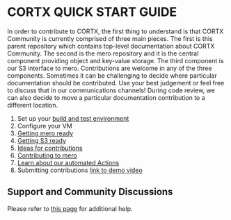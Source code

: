 CORTX QUICK START GUIDE
=======================

In order to contribute to CORTX, the first thing to understand is that CORTX Community is currently comprised of three main pieces.  The first is this parent repository which contains top-level documentation about CORTX Community.  The second is the mero repository and it is the central component providing object and key-value storage.  The third component is our S3 interface to mero.  Contributions are welcome in any of the three components.  Sometimes it can be challenging to decide where particular documentation should be contributed.  Use your best judgement or feel free to discuss that in our communications channels! During code review, we can also decide to move a particular documentation contribution to a different location.

1. Set up your [build and test environment](doc/BUILD_ENVIRONMENT.md)
2. Configure your VM
3. [Getting mero ready](doc/MeroQuickStart.md)
4. [Getting S3 ready](doc/S3ServerQuickStart.md)
5. [Ideas for contributions](doc/SuggestedContributions.md)
6. [Contributing to mero](doc/ContributingToMero.md)
7. [Learn about our automated Actions](doc/CI_CD.md)
8. Submitting contributions [link to demo video](https://seagatetechnology.sharepoint.com/:v:/r/sites/CORTX/Shared%20Documents/EOS-Training/EOS%20Core%20Training/Codacy%20work%20sync.mp4?csf=1&web=1&e=QQcePf)

Support and Community Discussions
-------
Please refer to [this page](doc/SUPPORT.md) for additional help.
